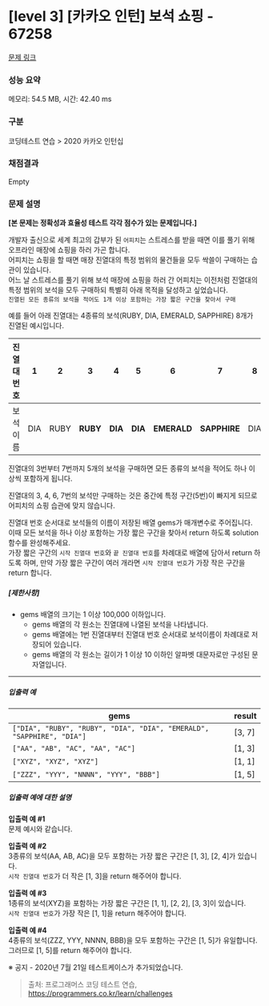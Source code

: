# [level 3] [카카오 인턴] 보석 쇼핑 - 67258 

[문제 링크](https://school.programmers.co.kr/learn/courses/30/lessons/67258) 

### 성능 요약

메모리: 54.5 MB, 시간: 42.40 ms

### 구분

코딩테스트 연습 > 2020 카카오 인턴십

### 채점결과

Empty

### 문제 설명

<p style="user-select: auto;"><strong style="user-select: auto;">[본 문제는 정확성과 효율성 테스트 각각 점수가 있는 문제입니다.]</strong></p>

<p style="user-select: auto;">개발자 출신으로 세계 최고의 갑부가 된 <code style="user-select: auto;">어피치</code>는 스트레스를 받을 때면 이를 풀기 위해 오프라인 매장에 쇼핑을 하러 가곤 합니다.<br style="user-select: auto;">
어피치는 쇼핑을 할 때면 매장 진열대의 특정 범위의 물건들을 모두 싹쓸이 구매하는 습관이 있습니다.<br style="user-select: auto;">
어느 날 스트레스를 풀기 위해 보석 매장에 쇼핑을 하러 간 어피치는 이전처럼 진열대의 특정 범위의 보석을 모두 구매하되 특별히 아래 목적을 달성하고 싶었습니다.<br style="user-select: auto;">
<code style="user-select: auto;">진열된 모든 종류의 보석을 적어도 1개 이상 포함하는 가장 짧은 구간을 찾아서 구매</code></p>

<p style="user-select: auto;">예를 들어 아래 진열대는 4종류의 보석(RUBY, DIA, EMERALD, SAPPHIRE) 8개가 진열된 예시입니다.</p>
<table class="table" style="user-select: auto;">
        <thead style="user-select: auto;"><tr style="user-select: auto;">
<th style="user-select: auto;">진열대 번호</th>
<th style="user-select: auto;">1</th>
<th style="user-select: auto;">2</th>
<th style="user-select: auto;">3</th>
<th style="user-select: auto;">4</th>
<th style="user-select: auto;">5</th>
<th style="user-select: auto;">6</th>
<th style="user-select: auto;">7</th>
<th style="user-select: auto;">8</th>
</tr>
</thead>
        <tbody style="user-select: auto;"><tr style="user-select: auto;">
<td style="user-select: auto;">보석 이름</td>
<td style="user-select: auto;">DIA</td>
<td style="user-select: auto;">RUBY</td>
<td style="user-select: auto;"><strong style="user-select: auto;">RUBY</strong></td>
<td style="user-select: auto;"><strong style="user-select: auto;">DIA</strong></td>
<td style="user-select: auto;"><strong style="user-select: auto;">DIA</strong></td>
<td style="user-select: auto;"><strong style="user-select: auto;">EMERALD</strong></td>
<td style="user-select: auto;"><strong style="user-select: auto;">SAPPHIRE</strong></td>
<td style="user-select: auto;">DIA</td>
</tr>
</tbody>
      </table>
<p style="user-select: auto;">진열대의 3번부터 7번까지 5개의 보석을 구매하면 모든 종류의 보석을 적어도 하나 이상씩 포함하게 됩니다.  </p>

<p style="user-select: auto;">진열대의 3, 4, 6, 7번의 보석만 구매하는 것은 중간에 특정 구간(5번)이 빠지게 되므로 어피치의 쇼핑 습관에 맞지 않습니다.</p>

<p style="user-select: auto;">진열대 번호 순서대로 보석들의 이름이 저장된 배열 gems가 매개변수로 주어집니다. 이때 모든 보석을 하나 이상 포함하는 가장 짧은 구간을 찾아서 return 하도록 solution 함수를 완성해주세요.<br style="user-select: auto;">
가장 짧은 구간의 <code style="user-select: auto;">시작 진열대 번호</code>와 <code style="user-select: auto;">끝 진열대 번호</code>를 차례대로 배열에 담아서 return 하도록 하며, 만약 가장 짧은 구간이 여러 개라면 <code style="user-select: auto;">시작 진열대 번호</code>가 가장 작은 구간을 return 합니다.</p>

<h5 style="user-select: auto;"><strong style="user-select: auto;">[제한사항]</strong></h5>

<ul style="user-select: auto;">
<li style="user-select: auto;">gems 배열의 크기는 1 이상 100,000 이하입니다.

<ul style="user-select: auto;">
<li style="user-select: auto;">gems 배열의 각 원소는 진열대에 나열된 보석을 나타냅니다.</li>
<li style="user-select: auto;">gems 배열에는 1번 진열대부터 진열대 번호 순서대로 보석이름이 차례대로 저장되어 있습니다.</li>
<li style="user-select: auto;">gems 배열의 각 원소는 길이가 1 이상 10 이하인 알파벳 대문자로만 구성된 문자열입니다.</li>
</ul></li>
</ul>

<hr style="user-select: auto;">

<h5 style="user-select: auto;"><strong style="user-select: auto;">입출력 예</strong></h5>
<table class="table" style="user-select: auto;">
        <thead style="user-select: auto;"><tr style="user-select: auto;">
<th style="user-select: auto;">gems</th>
<th style="user-select: auto;">result</th>
</tr>
</thead>
        <tbody style="user-select: auto;"><tr style="user-select: auto;">
<td style="user-select: auto;"><code style="user-select: auto;">["DIA", "RUBY", "RUBY", "DIA", "DIA", "EMERALD", "SAPPHIRE", "DIA"]</code></td>
<td style="user-select: auto;">[3, 7]</td>
</tr>
<tr style="user-select: auto;">
<td style="user-select: auto;"><code style="user-select: auto;">["AA", "AB", "AC", "AA", "AC"]</code></td>
<td style="user-select: auto;">[1, 3]</td>
</tr>
<tr style="user-select: auto;">
<td style="user-select: auto;"><code style="user-select: auto;">["XYZ", "XYZ", "XYZ"]</code></td>
<td style="user-select: auto;">[1, 1]</td>
</tr>
<tr style="user-select: auto;">
<td style="user-select: auto;"><code style="user-select: auto;">["ZZZ", "YYY", "NNNN", "YYY", "BBB"]</code></td>
<td style="user-select: auto;">[1, 5]</td>
</tr>
</tbody>
      </table>
<h5 style="user-select: auto;"><strong style="user-select: auto;">입출력 예에 대한 설명</strong></h5>

<p style="user-select: auto;"><strong style="user-select: auto;">입출력 예 #1</strong><br style="user-select: auto;">
문제 예시와 같습니다.</p>

<p style="user-select: auto;"><strong style="user-select: auto;">입출력 예 #2</strong><br style="user-select: auto;">
3종류의 보석(AA, AB, AC)을 모두 포함하는 가장 짧은 구간은 [1, 3], [2, 4]가 있습니다. <br style="user-select: auto;">
<code style="user-select: auto;">시작 진열대 번호</code>가 더 작은 [1, 3]을 return 해주어야 합니다.</p>

<p style="user-select: auto;"><strong style="user-select: auto;">입출력 예 #3</strong><br style="user-select: auto;">
1종류의 보석(XYZ)을 포함하는 가장 짧은 구간은 [1, 1], [2, 2], [3, 3]이 있습니다. <br style="user-select: auto;">
<code style="user-select: auto;">시작 진열대 번호</code>가 가장 작은 [1, 1]을 return 해주어야 합니다.</p>

<p style="user-select: auto;"><strong style="user-select: auto;">입출력 예 #4</strong><br style="user-select: auto;">
4종류의 보석(ZZZ, YYY, NNNN, BBB)을 모두 포함하는 구간은 [1, 5]가 유일합니다.<br style="user-select: auto;">
그러므로 [1, 5]를 return 해주어야 합니다.</p>

<p style="user-select: auto;">※ 공지 - 2020년 7월 21일 테스트케이스가 추가되었습니다.</p>


> 출처: 프로그래머스 코딩 테스트 연습, https://programmers.co.kr/learn/challenges